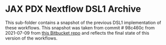 # JAX PDX Nextflow DSL1 Archive

This sub-folder contains a snapshot of the previous DSL1 implementation of
these workflows. This snapshot was taken from commit # 98c460c
from 2021-07-09 from [this Bitbucket repo](https://bitbucket.org/jacksonlaboratory/pdx_nextflow_pipelines)
and reflects the final state of this version of the workflows.